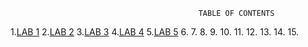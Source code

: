 
                                              TABLE OF CONTENTS

1.[LAB 1](https://github.com/Viwvwek/KTU-S3-DS-LAB-FAIR-RECORD/tree/26050d18d14aa4a39a21ea9dc6ac43e2ff737bb2/CYCLE%201/POLYNOMIAL%20ADDITION/ARRAYS)
2.[LAB 2](https://github.com/Viwvwek/KTU-S3-DS-LAB-FAIR-RECORD/tree/26050d18d14aa4a39a21ea9dc6ac43e2ff737bb2/CYCLE%202)
3.[LAB 3](https://github.com/Viwvwek/KTU-S3-DS-LAB-FAIR-RECORD/tree/26050d18d14aa4a39a21ea9dc6ac43e2ff737bb2/CYCLE%203/SEARCH%20TECHNIQUES)
4.[LAB 4](https://github.com/Viwvwek/KTU-S3-DS-LAB-FAIR-RECORD/tree/26050d18d14aa4a39a21ea9dc6ac43e2ff737bb2/CYCLE%204/STACK%20/ARRAYS/PUSH%20%7C%7C%20POP)
5.[LAB 5](https://github.com/Viwvwek/KTU-S3-DS-LAB-FAIR-RECORD/tree/26050d18d14aa4a39a21ea9dc6ac43e2ff737bb2/CYCLE%205/QUEUE/ARRAYS)
6.
7.
8.
9.
10.
11.
12.
13.
14.
15.
